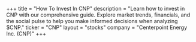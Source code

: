 +++
title = "How To Invest In CNP"
description = "Learn how to invest in CNP with our comprehensive guide. Explore market trends, financials, and the social pulse to help you make informed decisions when analyzing $CNP."
ticker = "CNP"
layout = "stocks"
company = "Centerpoint Energy Inc. (CNP)"
+++

